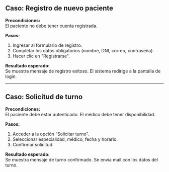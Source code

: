 ## Caso: Registro de nuevo paciente

**Precondiciones:**  
El paciente no debe tener cuenta registrada.

**Pasos:**
1. Ingresar al formulario de registro.
2. Completar los datos obligatorios (nombre, DNI, correo, contraseña).
3. Hacer clic en "Registrarse".

**Resultado esperado:**  
Se muestra mensaje de registro exitoso. El sistema redirige a la pantalla de login.

---

## Caso: Solicitud de turno

**Precondiciones:**  
El paciente debe estar autenticado. El médico debe tener disponibilidad.

**Pasos:**
1. Acceder a la opción “Solicitar turno”.
2. Seleccionar especialidad, médico, fecha y horario.
3. Confirmar solicitud.

**Resultado esperado:**  
Se muestra mensaje de turno confirmado. Se envía mail con los datos del turno.
